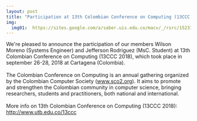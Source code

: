 ```yaml
---
layout: post
title: "Participation at 13th Colombian Conference on Computing (13CCC 2018)"
img:
  img01:  https://sites.google.com/a/saber.uis.edu.co/macv/_/rsrc/1523124175209/home/13ccc-2018-macv.jpg
---
```

We're pleased to announce the participation of our members Wilson Moreno (Systems Engineer) and Jefferson Rodriguez (MsC. Student) at 13th Colombian Conference on Computing (13CCC 2018), which took place in september 26-28, 2018 at Cartagena (Colombia).
<br><br>
The Colombian Conference on Computing is an annual gathering organized by the Colombian Computer Society (www.sco2.org). It aims to promote and strengthen the Colombian community in computer science, bringing researchers, students and practitioners, both national and international.
<br><br>
More info on 13th Colombian Conference on Computing (13CCC 2018): <a href="http://www.utb.edu.co/13ccc" target="_blank">http://www.utb.edu.co/13ccc</a>
